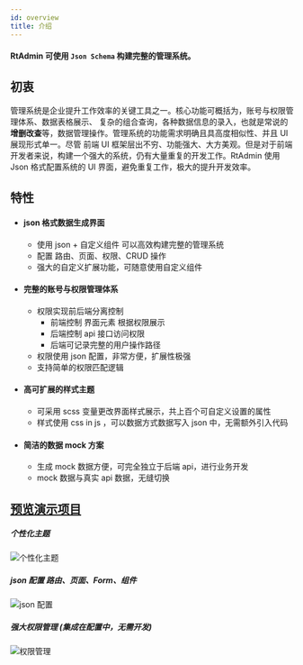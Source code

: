 ```yaml
---
id: overview
title: 介绍
---
```


#### **RtAdmin** 可使用 `Json Schema` 构建完整的管理系统。

## 初衷

管理系统是企业提升工作效率的关键工具之一。核心功能可概括为，账号与权限管理体系、数据表格展示、
复杂的组合查询，各种数据信息的录入，也就是常说的**增删改查**等，数据管理操作。管理系统的功能需求明确且具高度相似性、并且 UI 展现形式单一。尽管 前端 UI 框架层出不穷、功能强大、大方美观。但是对于前端开发者来说，构建一个强大的系统，仍有大量重复的开发工作。RtAdmin 使用 Json 格式配置系统的 UI 界面，避免重复工作，极大的提升开发效率。

## 特性

- #### json 格式数据生成界面

  - 使用 json + 自定义组件 可以高效构建完整的管理系统
  - 配置 路由、页面、权限、CRUD 操作
  - 强大的自定义扩展功能，可随意使用自定义组件

- #### 完整的账号与权限管理体系

  - 权限实现前后端分离控制
    - 前端控制 界面元素 根据权限展示
    - 后端控制 api 接口访问权限
    - 后端可记录完整的用户操作路径
  - 权限使用 json 配置，非常方便，扩展性极强
  - 支持简单的权限匹配逻辑

- #### 高可扩展的样式主题

  - 可采用 scss 变量更改界面样式展示，共上百个可自定义设置的属性
  - 样式使用 css in js ，可以数据方式数据写入 json 中，无需额外引入代码

- #### 简洁的数据 mock 方案

  - 生成 mock 数据方便，可完全独立于后端 api，进行业务开发
  - mock 数据与真实 api 数据，无缝切换

## [预览演示项目](https://rt-admin.igroupes.com/)

##### 个性化主题

![个性化主题](http://static.igroupes.com/rt-admin-intro-theme.gif)

##### json 配置 路由、页面、Form、组件

![json 配置](http://static.igroupes.com/rt-admin-intro-json-1.gif)

##### 强大权限管理 (集成在配置中，无需开发)

![权限管理](http://static.igroupes.com/rt-admin-intro-limit.gif)
